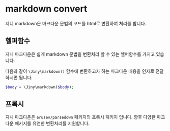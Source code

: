 # markdown convert
지니 markdown은 마크다운 문법의 코드를 html로 변환하여 처리를 합니다.

## 헬퍼함수
지니 마크다운은 쉽게 markdown 문법을 변환처리 할 수 있는 헬퍼함수를 가지고 있습니다.

다음과 같이 `\Jiny\markdown()` 함수에 변환하고자 하는 마크다운 내용을 인자로 전달하시면 됩니다.

```php
$body = \Jiny\markdown($body);
```

## 프록시
지니 마크다운은 `erusev/parsedown` 페키지의 프록시 패키지 입니다. 향후 다양한 마크다운 페키지를 유연한 변환처리를 지원합니다.

